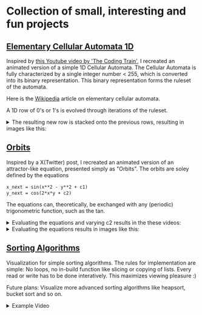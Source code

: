 # Collection of small, interesting and fun projects

## [Elementary Cellular Automata 1D](/cellular_automata_1D/ca.ipynb)
Inspired by [this Youtube video by 'The Coding Train'](https://www.youtube.com/watch?v=Ggxt06qSAe4), I recreated an animated version of a simple 1D Cellular Automata.
The Cellular Automata is fully characterized by a single integer number < 255, which is converted into its binary representation. This binary representation forms the ruleset of the automata.

Here is the [Wikipedia](https://en.wikipedia.org/wiki/Elementary_cellular_automaton) article on elementary cellular automata.

A 1D row of 0's or 1's is evolved through iterations of the ruleset. 

<details>
<summary>The resulting new row is stacked onto the previous rows, resulting in images like this:</summary>

![1](cellular_automata_1D/images/1.png)
![2](cellular_automata_1D/images/2.png)
![3](cellular_automata_1D/images/3.png)
![4](cellular_automata_1D/images/4.png)
</details>

## [Orbits](/orbits/orbits.ipynb)
Inspired by a X(Twitter) post, I recreated an animated version of an attractor-like equation, presented simply as "Orbits".
The orbits are soley defined by the equations

    x_next = sin(x**2 - y**2 + c1)
    y_next = cos(2*x*y + c2)
    
The equations can, theoretically, be exchanged with any (periodic) trigonometric function, such as the tan.

<details>
<summary>Evaluating the equations and varying c2 results in the these videos:</summary>
sin in the first equation

![sin](orbits/images/attractor_c1_3.522_sin.gif)

tan instead of sin in the first equation

![tan](orbits/images/attractor_0.222_tan.gif)


</details>

<details>
<summary>Evaluating the equations results in images like this:</summary>
sin in the first equation

![1](orbits/images/sin_3.52_1.01.png)

![1](orbits/images/sin_3.52_1.622.png)

tan instead of sin in the first equation

![1](orbits/images/tan_0.222_1.07.png)

![2](orbits/images/tan_0.222_1.57.png)

</details>

## [Sorting Algorithms](/sorting_algorithms/sorting_algorithms.ipynb)
Visualization for simple sorting algorithms. The rules for implementation are simple: No loops, no in-build function like slicing or copying of lists. Every read or write has to be done interatively. This maximizes viewing pleasure :)

Future plans: Visualize more advanced sorting algorithms like heapsort, bucket sort and so on.

<details>
<summary>Example Video</summary>

![sortingalgos](sorting_algorithms/sorting_algos.gif)

</details>